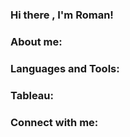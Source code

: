 ### Hi there , I'm Roman!

### About me:



### Languages and Tools:

### Tableau:

### Connect with me:
